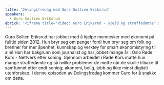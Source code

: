 ```yaml
---
title: 'Delingsfredag med Guro Sollien Eriksrud'
speakers:
  - Guro Sollien Eriksrud
qbrick: '<iframe title="Video: Guro Eriksrud - Gjeld og straffedømte" src="https://video.qbrick.com/play2/embed/qbrick-player?accountId=763558&amp;mediaId=0a7105ce-4c52-4b01-9dce-faea22fca2a1&amp;configId=qbrick-player&amp;pageStyling=adaptive&amp;autoplay=false&amp;repeat=false&amp;sharing=true&amp;download=false&amp;volume" allowfullscreen="true" frameborder="0" border="0" height="270" width="480"></iframe>'
---
```


Guro Sollien Eriksrud har jobbet med å hjelpe mennesker med økonomi på fulltid siden 2012. Hun bryr seg om penger fordi hun bryr seg om folk og brenner for mer åpenhet, kunnskap og verktøy for smart økonomistyring til alle! Hun har bakgrunn som journalist og har jobbet mange år i Oslo Røde Kors - Nettverk etter soning. Gjennom arbeidet i Røde Kors møtte hun mange straffedømte og så hvilke problemer de møtte når de skulle tilbake til samfunnet etter endt soning; økonomi, bolig, jobb og ikke minst digitalt utenforskap. I denne episoden av Delingsfredag kommer Guro for å snakke om dette.
